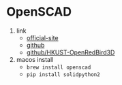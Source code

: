 # OpenSCAD

1. link
   * [official-site](https://openscad.org/index.html)
   * [github](https://github.com/openscad/openscad/)
   * [github/HKUST-OpenRedBird3D](https://github.com/HKFoggyU/OpenRedBird3D)
2. macos install
   * `brew install openscad`
   * `pip install solidpython2`
